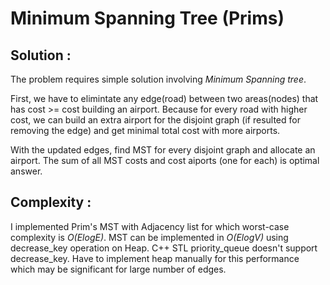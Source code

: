 # Minimum Spanning Tree (Prims)
 
## Solution :
 The problem requires simple solution involving *Minimum Spanning tree*.

 First, we have to elimintate any edge(road) between two areas(nodes) that has cost >= cost building an airport. Because for every road with higher cost, we can build an extra airport for the disjoint graph (if resulted for removing the edge) and get minimal total cost with more airports.

 With the updated edges, find MST for every disjoint graph and allocate an airport. The sum of all MST costs and cost aiports (one for each) is optimal answer.
 
## Complexity : 
 I implemented Prim's MST with Adjacency list for which worst-case complexity is *O(ElogE)*. MST can be implemented in *O(ElogV)* using decrease_key operation on Heap. C++ STL priority_queue doesn't support decrease_key. Have to implement heap manually for this performance which may be significant for large number of edges.

